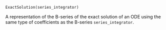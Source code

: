 ```
ExactSolution(series_integrator)
```

A representation of the B-series of the exact solution of an ODE using the same type of coefficients as the B-series `series_integrator`.
